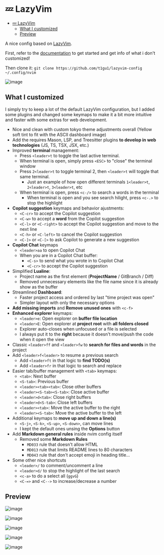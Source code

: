 # 💤 LazyVim

<!--toc:start-->

- [💤 LazyVim](#💤-lazyvim)
  - [What I customized](#what-i-customized)
  - [Preview](#preview)
  <!--toc:end-->

A nice config based on [LazyVim](https://github.com/LazyVim/LazyVim).

First, refer to the [documentation](https://lazyvim.github.io/installation) to get started and get info of what i don't customized!

Then clone it: `git clone https://github.com/t1gu1/lazyvim-config ~/.config/nvim`

![image](https://github.com/user-attachments/assets/7e0d4272-f623-47d3-8e36-441282080ae0)

## What I customized

I simply try to keep a lot of the default LazyVim configuration, but I added some plugins and changed some keymaps to make it a bit more intuitive and faster with some extras for web development.

- Nice and clean with custom tokyo theme adjustments overall (Yellow soft tint to fit with the ASCII dashboard image)
- Add the requires Mason, LSP, and Treesitter plugins **to develop in web technologies** (JS, TS, TSX, JSX, etc.)
- Improved **terminal** management:
  - Press `<leader>t` to toggle the last active terminal.
  - When terminal is open, simply press `<ESC>` to "close" the terminal window
  - Press `2<leader>t` to toggle terminal 2, then `<leader>t` will toggle that same terminal.
    - Just an example of how open different terminals `1<leader>t`, `2<leader>t`, `3<leader>t`, etc
  - When terminal is open, press `<c-/>` to search a words in the terminal
    - When terminal is open and you see search hilight, press `<c-.>` to stop the highlight
- **Copilot suggestion** keymaps and behavior ajustments:
  - `<C-cr>` to accept the Copilot suggestion
  - `<C-w>` to accept a **word** from the Copilot suggestion
  - `<C-l>` or `<C-right>` to accept the Copilot suggestion and move to the next line
  - `<C-h>` or `<C-left>` to cancel the Copilot suggestion
  - `<C-]>` or `<C-[>` to ask Copilot to generate a new suggestion
- **Copilot Chat** keymaps
  - `<leader>aa` to open Copilot Chat
  - When you are in a Copilot Chat buffer:
    - `<C-s>` to send what you wrote in to Copilot Chat
    - `<C-cr>` to accept the Copilot suggestion
- Simplified **Lualine**:
  - Project name as the first element (**ProjectName** / GitBranch / Diff)
  - Removed unnecessary elements like the file name since it is already show as the buffer
- Streamlined **Dashboard**:
  - Faster project access and ordered by last "time project was open"
  - Simpler layout with only the necessary options
- **Add missing imports** and **Remove unused ones** with `<c-f>`
- **Enhanced explorer** keymaps:
  - `<leader>e`: Open explorer on **buffer file location**
  - `<leader>E`: Open explorer at **project root** with **all folders closed**
  - Explorer auto-closes when unfocused or a file is selected
  - I always put it to the **right** because it doesn't move/push the code when it open the view
- Classic `<leader>ff` and `<leader>fw` to **search for files and words** in the project
- Add `<leader>f<leader>` to resume a previous search
  - Add `<leader>ft` in that logic to **find TODO(s)**
  - Add `<leader>fr` in that logic to search and replace
- Easier tab/buffer management with `<tab>` keymaps:
  - `<tab>`: Next buffer
  - `<S-tab>`: Previous buffer
  - `<leader><tab><tab>`: Close other buffers
  - `<leader><S-tab><S-tab>`: Close active buffer
  - `<leader>d<tab>`: Close right buffers
  - `<leader>d<S-tab>`: Close left buffers
  - `<leader><tab>`: Move the active buffer to the right
  - `<leader><S-tab>`: Move the active buffer to the left
- Additional keymaps to **move up and down a line(s)**
  - `<S-j>`, `<S-k>`, `<S-up>`, `<S-down>`, can move lines
  - I kept the default ones unsing the **Options** button
- Add **Markdown general rules** inside nvim config itself
  - Removed some **Markdown Rules**
    - `MD033` rule that doesn't allow HTML
    - `MD013` rule that limits README lines to 80 characters
    - `MD043` rule that don't accept emoji in heading title...
- Some other nice shortcuts
  - `<leader>/` to comment/uncomment a line
  - `<leader>d/` to stop the highlight of the last search
  - `<c-a>` to do a select all (`ggvG`)
  - `<C-=>` and `<C-->` to increase/decrease a number

## Preview

![image](https://github.com/user-attachments/assets/8414cbb2-4f09-4486-908a-ec544209c5c3)

![image](https://github.com/user-attachments/assets/63f81dc2-45ea-4669-a973-53b717e3dd74)

![image](https://github.com/user-attachments/assets/5d0d8d28-ac58-44fe-a7fb-6abe5103aa36)

![image](https://github.com/user-attachments/assets/6cd7dfcc-d407-4621-b471-483927a9fa7c)

![image](https://github.com/user-attachments/assets/9a32d1fb-dd03-4b45-a924-43cb2c0996d8)
